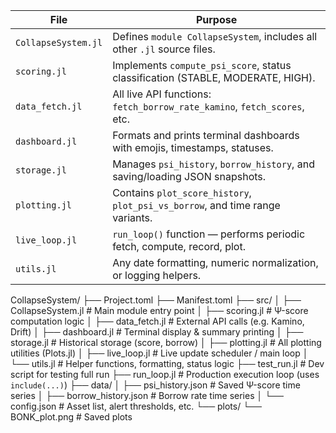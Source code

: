 | File                | Purpose                                                                         |
| ------------------- | ------------------------------------------------------------------------------- |
| `CollapseSystem.jl` | Defines `module CollapseSystem`, includes all other `.jl` source files.         |
| `scoring.jl`        | Implements `compute_psi_score`, status classification (STABLE, MODERATE, HIGH). |
| `data_fetch.jl`     | All live API functions: `fetch_borrow_rate_kamino`, `fetch_scores`, etc.        |
| `dashboard.jl`      | Formats and prints terminal dashboards with emojis, timestamps, statuses.       |
| `storage.jl`        | Manages `psi_history`, `borrow_history`, and saving/loading JSON snapshots.     |
| `plotting.jl`       | Contains `plot_score_history`, `plot_psi_vs_borrow`, and time range variants.   |
| `live_loop.jl`      | `run_loop()` function — performs periodic fetch, compute, record, plot.         |
| `utils.jl`          | Any date formatting, numeric normalization, or logging helpers.                 |


CollapseSystem/
├── Project.toml
├── Manifest.toml
├── src/
│   ├── CollapseSystem.jl           # Main module entry point
│   ├── scoring.jl                  # Ψ-score computation logic
│   ├── data_fetch.jl               # External API calls (e.g. Kamino, Drift)
│   ├── dashboard.jl                # Terminal display & summary printing
│   ├── storage.jl                  # Historical storage (score, borrow)
│   ├── plotting.jl                 # All plotting utilities (Plots.jl)
│   ├── live_loop.jl                # Live update scheduler / main loop
│   └── utils.jl                    # Helper functions, formatting, status logic
├── test_run.jl                     # Dev script for testing full run
├── run_loop.jl                     # Production execution loop (uses `include(...)`)
├── data/
│   ├── psi_history.json            # Saved Ψ-score time series
│   ├── borrow_history.json         # Borrow rate time series
│   └── config.json                 # Asset list, alert thresholds, etc.
└── plots/
    └── BONK_plot.png              # Saved plots
